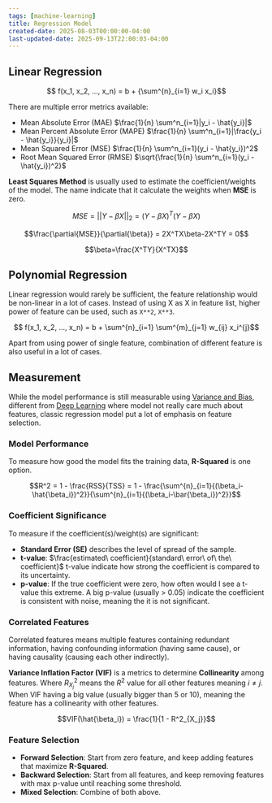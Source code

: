 ```yaml
---
tags: [machine-learning]
title: Regression Model
created-date: 2025-08-03T00:00:00-04:00
last-updated-date: 2025-09-13T22:00:03-04:00
---
```


## Linear Regression

$$ f(x_1, x_2, ..., x_n) = b + {\sum^{n}_{i=1} w_i x_i}$$

There are multiple error metrics available:

- Mean Absolute Error (MAE) $\frac{1}{n} \sum^n_{i=1}|y_i - \hat{y_i}|$
- Mean Percent Absolute Error (MAPE) $\frac{1}{n} \sum^n_{i=1}|\frac{y_i - \hat{y_i}}{y_i}|$
- Mean Squared Error (MSE) $\frac{1}{n} \sum^n_{i=1}(y_i - \hat{y_i})^2$
- Root Mean Squared Error (RMSE) $\sqrt{\frac{1}{n} \sum^n_{i=1}(y_i - \hat{y_i})^2}$

**Least Squares Method** is usually used to estimate the coefficient/weights of the model. The name indicate that it calculate the weights when **MSE** is zero.

$$MSE=||Y - \beta X||_2 = (Y - \beta X)^T(Y - \beta X)$$

$$\frac{\partial{MSE}}{\partial{\beta}} = 2X^TX\beta-2X^TY = 0$$

$$\beta=\frac{X^TY}{X^TX}$$

## Polynomial Regression

Linear regression would rarely be sufficient, the feature relationship would be non-linear in a lot of cases. Instead of using X as X in feature list, higher power of feature can be used, such as `X**2`, `X**3`.

$$ f(x_1, x_2, ..., x_n) = b + \sum^{n}_{i=1} \sum^{m}_{j=1} w_{ij} x_i^{j}$$

Apart from using power of single feature, combination of different feature is also useful in a lot of cases.

## Measurement

While the model performance is still measurable using [Variance and Bias](note/by/developer/variance_n_bias.md), different from [Deep Learning](note/by/developer/deep_learning.md) where model not really care much about features, classic regression model put a lot of emphasis on feature selection.

### Model Performance

To measure how good the model fits the training data, **R-Squared** is one option.

$$R^2 = 1 - \frac{RSS}{TSS} = 1 - \frac{\sum^{n}_{i=1}{(\beta_i-\hat{\beta_i})^2}}{\sum^{n}_{i=1}{(\beta_i-\bar{\beta_i})^2}}$$

### Coefficient Significance

To measure if the coefficient(s)/weight(s) are significant:

- **Standard Error (SE)** describes the level of spread of the sample.
- **t-value**: $\frac{estimated\ coefficient}{standard\ error\ of\ the\ coefficient}$ t-value indicate how strong the coefficient is compared to its uncertainty.
- **p-value**: If the true coefficient were zero, how often would I see a t-value this extreme. A big p-value (usually > 0.05) indicate the coefficient is consistent with noise, meaning the it is not significant.

### Correlated Features

Correlated features means multiple features containing redundant information, having confounding information (having same cause), or having causality (causing each other indirectly).

**Variance Inflation Factor (VIF)** is a metrics to determine **Collinearity** among features. Where $R^2_{X_j}$ means the $R^2$ value for all other features meaning $i \neq j$. When VIF having a big value (usually bigger than 5 or 10), meaning the feature has a collinearity with other features.

$$VIF(\hat{\beta_i}) = \frac{1}{1 - R^2_{X_j}}$$

### Feature Selection

- **Forward Selection**: Start from zero feature, and keep adding features that maximize **R-Squared**.
- **Backward Selection**: Start from all features, and keep removing features with max p-value until reaching some threshold.
- **Mixed Selection**: Combine of both above.
